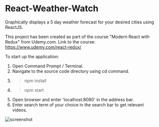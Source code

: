 # React-Weather-Watch
Graphically displays a 5 day weather forecast for your desired cities using ReactJS.

This project has been created as part of the course "Modern React with Redux" from Udemy.com.
Link to the course: https://www.udemy.com/react-redux/

To start up the application:
1. Open Command Prompt / Terminal.
2. Navigate to the source code directory using cd command.
3. > npm install
4. > npm start
5. Open browser and enter 'localhost:8080' in the address bar.
6. Enter search term of your choice in the search bar to get relevant videos.

![screenshot](https://github.com/ritikavnair/React-Video-Search/blob/master/ScreenCapture.PNG)


